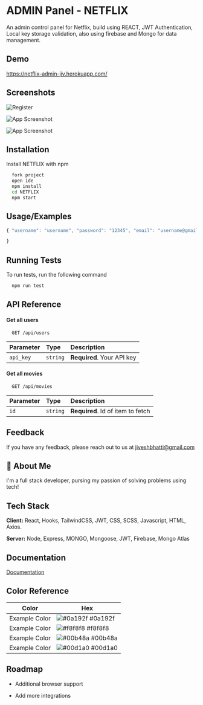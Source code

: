 
# ADMIN Panel - NETFLIX

An admin control panel for Netflix, build using REACT, JWT Authentication, Local key storage validation, also using firebase and Mongo for data management. 

## Demo

https://netflix-admin-jiv.herokuapp.com/

## Screenshots

![Register](https://i.imgur.com/6SwuICW.png)

![App Screenshot](https://i.imgur.com/AMeWdPf.png)

![App Screenshot](https://i.imgur.com/yc4hWls.png)


## Installation

Install NETFLIX with npm

```bash
  fork project
  open ide
  npm install 
  cd NETFLIX
  npm start
```
    
## Usage/Examples

```javascript
{ "username": "username", "password": "12345", "email": "username@gmail.com"

}


```


## Running Tests

To run tests, run the following command

```bash
  npm run test
```


## API Reference

#### Get all users

```http
  GET /api/users
```

| Parameter | Type     | Description                |
| :-------- | :------- | :------------------------- |
| `api_key` | `string` | **Required**. Your API key |

#### Get all movies

```http
  GET /api/movies
```

| Parameter | Type     | Description                       |
| :-------- | :------- | :-------------------------------- |
| `id`      | `string` | **Required**. Id of item to fetch |


## Feedback

If you have any feedback, please reach out to us at jiveshbhatti@gmail.com


## 🚀 About Me
I'm a full stack developer, pursing my passion of solving problems using tech!


## Tech Stack

**Client:** React, Hooks, TailwindCSS, JWT, CSS, SCSS, Javascript, HTML, Axios.

**Server:** Node, Express, MONGO, Mongoose, JWT, Firebase, Mongo Atlas


## Documentation

[Documentation](https://linktodocumentation)

## Color Reference

| Color             | Hex                                                                |
| ----------------- | ------------------------------------------------------------------ |
| Example Color | ![#0a192f](https://via.placeholder.com/10/0a192f?text=+) #0a192f |
| Example Color | ![#f8f8f8](https://via.placeholder.com/10/f8f8f8?text=+) #f8f8f8 |
| Example Color | ![#00b48a](https://via.placeholder.com/10/00b48a?text=+) #00b48a |
| Example Color | ![#00d1a0](https://via.placeholder.com/10/00b48a?text=+) #00d1a0 |


## Roadmap

- Additional browser support

- Add more integrations

